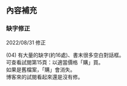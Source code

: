## 內容補充

### 缺字修正

2022/08/31 修正

(04) 有大量的缺字(約16處)、書末很多空白對話框。  
可查看試閱第15頁：以適當價格「購」買。  
如果是舊檔案，「購」會消失。  
博客來的試閱看起來還是沒有修。  
